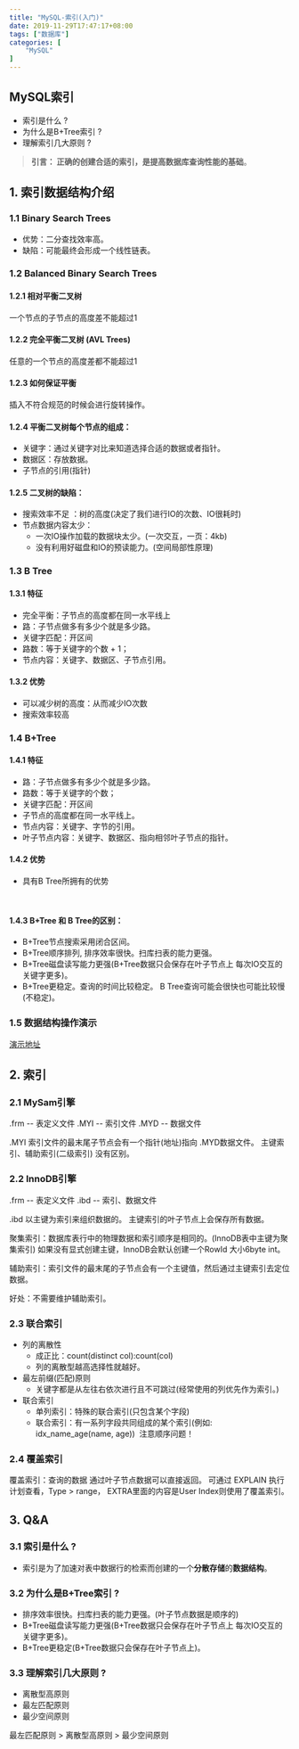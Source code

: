 ```yaml
---
title: "MySQL-索引(入门)"
date: 2019-11-29T17:47:17+08:00
tags: ["数据库"]
categories: [
    "MySQL"
]
---
```


## MySQL索引
- 索引是什么 ?
- 为什么是B+Tree索引 ?
- 理解索引几大原则 ?


> **引言： 正确的创建合适的索引，是提高数据库查询性能的基础**。




##  1. 索引数据结构介绍 

### 1.1 Binary Search Trees

- 优势：二分查找效率高。
- 缺陷：可能最终会形成一个线性链表。
  ​


### 1.2 Balanced Binary Search Trees

#### 1.2.1 相对平衡二叉树

一个节点的子节点的高度差不能超过1



#### 1.2.2 完全平衡二叉树 (AVL Trees)

 任意的一个节点的高度差都不能超过1



#### 1.2.3 如何保证平衡

插入不符合规范的时候会进行旋转操作。



#### 1.2.4 平衡二叉树每个节点的组成：

- 关键字：通过关键字对比来知道选择合适的数据或者指针。
-  数据区：存放数据。
- 子节点的引用(指针)
  ​


#### 1.2.5 二叉树的缺陷：

- 搜索效率不足 ：树的高度(决定了我们进行IO的次数、IO很耗时)
- 节点数据内容太少：
  - 一次IO操作加载的数据块太少。(一次交互，一页：4kb)
  - 没有利用好磁盘和IO的预读能力。(空间局部性原理)
    ​


### 1.3 B Tree

#### 1.3.1 特征

- 完全平衡：子节点的高度都在同一水平线上
- 路：子节点做多有多少个就是多少路。
-  关键字匹配：开区间
-  路数：等于关键字的个数 + 1；  
- 节点内容：关键字、数据区、子节点引用。
  ​

#### 1.3.2 优势

- 可以减少树的高度：从而减少IO次数
- 搜索效率较高
  ​



### 1.4 B+Tree

#### 1.4.1 特征

-  路：子节点做多有多少个就是多少路。
-  路数：等于关键字的个数；
- 关键字匹配：开区间
- 子节点的高度都在同一水平线上。
-  节点内容：关键字、字节的引用。
-  叶子节点内容：关键字、数据区、指向相邻叶子节点的指针。
   ​



#### 1.4.2 优势

- 具有B Tree所拥有的优势

  ​

#### 1.4.3 B+Tree 和 B Tree的区别：

- B+Tree节点搜索采用闭合区间。
- B+Tree顺序排列, 排序效率很快。扫库扫表的能力更强。
- B+Tree磁盘读写能力更强(B+Tree数据只会保存在叶子节点上 每次IO交互的关键字更多)。
- B+Tree更稳定。查询的时间比较稳定。 B Tree查询可能会很快也可能比较慢(不稳定)。
  ​



### 1.5 数据结构操作演示

[演示地址](https://www.cs.usfca.edu/~galles/visualization/Algorithms.html)




## 2. 索引

### 2.1 MySam引擎

.frm  -- 表定义文件
.MYI  -- 索引文件
.MYD  -- 数据文件

.MYI 索引文件的最末尾子节点会有一个指针(地址)指向 .MYD数据文件。
主键索引、辅助索引(二级索引) 没有区别。



### 2.2 InnoDB引擎

.frm  -- 表定义文件
.ibd  -- 索引、数据文件

.ibd 以主键为索引来组织数据的。
主键索引的叶子节点上会保存所有数据。

聚集索引：数据库表行中的物理数据和索引顺序是相同的。(InnoDB表中主键为聚集索引)
如果没有显式创建主键，InnoDB会默认创建一个RowId 大小6byte int。

辅助索引：索引文件的最末尾的子节点会有一个主键值，然后通过主键索引去定位数据。

好处：不需要维护辅助索引。



### 2.3 联合索引

- 列的离散性
  - 成正比：count(distinct col):count(col)
  - 列的离散型越高选择性就越好。 
- 最左前缀(匹配)原则
    - 关键字都是从左往右依次进行且不可跳过(经常使用的列优先作为索引。)
- 联合索引
  - 单列索引：特殊的联合索引(只包含某个字段)
  - 联合索引：有一系列字段共同组成的某个索引(例如: idx_name_age(name, age))
    ​   注意顺序问题！

### 2.4 覆盖索引

覆盖索引：查询的数据 通过叶子节点数据可以直接返回。
可通过 EXPLAIN 执行计划查看，Type > range， EXTRA里面的内容是User Index则使用了覆盖索引。 



## 3. Q&A

### 3.1 索引是什么 ?

- 索引是为了加速对表中数据行的检索而创建的一个**分散存储**的**数据结构**。



### 3.2 为什么是B+Tree索引 ?

- 排序效率很快。扫库扫表的能力更强。(叶子节点数据是顺序的)
- B+Tree磁盘读写能力更强(B+Tree数据只会保存在叶子节点上 每次IO交互的关键字更多)。
- B+Tree更稳定(B+Tree数据只会保存在叶子节点上)。



### 3.3 理解索引几大原则 ?

- 离散型高原则
- 最左匹配原则
- 最少空间原则

最左匹配原则 > 离散型高原则 > 最少空间原则